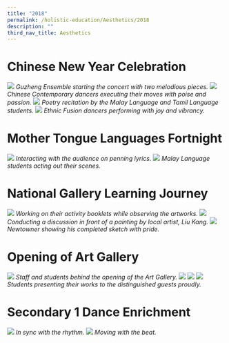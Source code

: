 ```yaml
---
title: "2018"
permalink: /holistic-education/Aesthetics/2018
description: ""
third_nav_title: Aesthetics
---
```

# Chinese New Year Celebration
![](/images/CNY%201.jpg)
*Guzheng Ensemble starting the concert with two melodious pieces.*
![](/images/cny%202.png)
*Chinese Contemporary dancers executing their moves with poise and passion.*
![](/images/CNY%203.jpg)
*Poetry recitation by the Malay Language and Tamil Language students.*
![](/images/CNY%204.jpg)
*Ethnic Fusion dancers performing with joy and vibrancy.*

# Mother Tongue Languages Fortnight
![](/images/MTL%201.jpg)
*Interacting with the audience on penning lyrics.*
![](/images/MTL%202.jpg)
*Malay Language students acting out their scenes.*

# National Gallery Learning Journey
![](/images/National%20Gallery%201.jpg)
*Working on their activity booklets while observing the artworks.*
![](/images/National%20Gallery%202.jpg)
*Conducting a discussion in front of a painting by local artist, Liu Kang.*
![](/images/National%20Gallery%203.jpg)
*Newtowner showing his completed sketch with pride.*

# Opening of Art Gallery
![](/images/Gallery%201.jpg)
*Staff and students behind the opening of the Art Gallery.*
![](/images/Gallery%202A.jpg)
![](/images/Gallery%202B.jpg)
![](/images/Gallery%202C.jpg)
*Students presenting their works to the distinguished guests proudly.*
 
# Secondary 1 Dance Enrichment
![](/images/Sec%201%20Dance%201.jpg)
*In sync with the rhythm.*
![](/images/Sec%201%20Dance.jpg)
*Moving with the beat.*